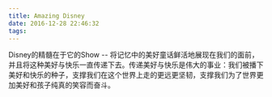```yaml
---
title: Amazing Disney
date: 2016-12-28 22:46:32
tags:
---
```



Disney的精髓在于它的Show -- 将记忆中的美好童话鲜活地展现在我们的面前，并且将这种美好与快乐一直传递下去。传递美好与快乐是伟大的事业：我们被播下美好和快乐的种子，支撑我们在这个世界上走的更远更坚韧，支撑我们为了世界更加美好和孩子纯真的笑容而奋斗。
